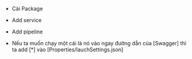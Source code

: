 - Cài Package
    <!-- Swashbuckle.AspNetCore -->

- Add service
    <!-- 
        services.AddSwaggerGen(c =>
        {
            c.SwaggerDoc("v1", new OpenApiInfo { Title = "Swagger Movies Demo", Version = "v1" });
        }); 
    -->

- Add pipeline
    <!-- 
        app.UseSwagger();

        app.UseSwaggerUI(c =>
        {
            c.SwaggerEndpoint("/swagger/v1/swagger.json", "Swagger Movies Demo V1");
        }); 
    -->

- Nếu ta muốn chạy một cái là nó vào ngay đường dẫn của [Swagger] thì ta add [*] vào [Properties/lauchSettings.json]
    <!-- "launchUrl": "swagger", -->